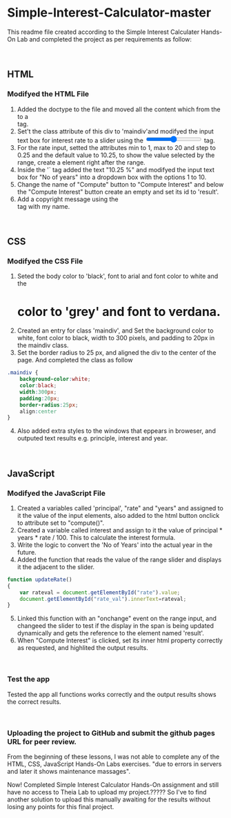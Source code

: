# Simple-Interest-Calculator-master
This readme file created according to the Simple Interest Calculater Hands-On Lab and completed the project as per requirements as follow:

<br>

## HTML
### Modifyed the HTML File
1. Added the doctype to the file and moved all the content which from the <body> to a <div> tag.
2. Set't the class attribute of this div to 'maindiv'and  modifyed the input text box for interest rate to a slider using the <input type="range"> tag.
3. For the rate input, setted the attributes min to 1, max to 20 and step to 0.25 and the default value to 10.25, to show the value selected by the range, create a <span> element right after the range.
4. Inside the '` tag added the text "10.25 %" and modifyed the input text box for "No of years" into a dropdown box with the options 1 to 10.
5. Change the name of "Compute" button to "Compute Interest" and below the "Compute Interest" button create an empty <span> and set its id to 'result'.
6. Add a copyright message using the <footer> tag with my name.

<br>

## CSS
### Modifyed the CSS File
1. Seted the body color to 'black', font to arial and font color to white and the <h1> color to 'grey' and font to verdana.
2. Created an entry for class 'maindiv', and Set the background color to white, font color to black, width to 300 pixels, and padding to 20px in the maindiv class.
3. Set the border radius to 25 px, and aligned the div to the center of the page. And completed the class as follow

```css
.maindiv {
    background-color:white;
    color:black;
    width:300px;
    padding:20px;
    border-radius:25px;
    align:center
}
```
4. Also added extra styles to the windows that eppears in broweser, and outputed text results e.g. principle, interest and year.

<br>

## JavaScript
### Modifyed the JavaScript File

1. Created a variables called 'principal', "rate" and "years" and assigned to it the value of the input elements, also added to the html button onclick to attribute set to "compute()".
2. Created a variable called interest and assign to it the value of principal * years * rate / 100. This to calculate the interest formula.
3. Write the logic to convert the 'No of Years' into the actual year in the future.
4. Added the function that reads the value of the range slider and displays it the <span> adjacent to the slider.

```javascript
function updateRate() 
{
    var rateval = document.getElementById("rate").value;
    document.getElementById("rate_val").innerText=rateval;
}
```
5. Linked this function with an "onchange" event on the range input, and changeed the slider to test if the display in the span is being updated dynamically and gets the reference to the element named 'result'. 
6. When "Compute Interest" is clicked, set its inner html property correctly as requested, and highlited the output results.

<br>

### Test the app
Tested the app all functions works correctly and the output results shows the correct results.

<br>

### Uploading the project to GitHub and submit the github pages URL for peer review.
From the beginning of these lessons, I was not able to complete any of the HTML, CSS, JavaScript Hands-On Labs exercises. "due to errors in servers and later it shows maintenance massages".

Now! Completed Simple Interest Calculator Hands-On assignment and still have no access to Theia Lab to upload my project.?????
So I've to find another solution to upload this manually awaiting for the results without losing any points for this final project.







